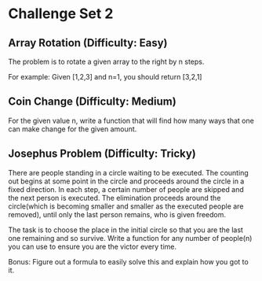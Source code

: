 Challenge Set 2
===
Array Rotation (Difficulty: Easy)
--------
The problem is to rotate a given array to the right by n steps.

For example: Given [1,2,3] and n=1, you should return [3,2,1]


Coin Change (Difficulty: Medium)
--------
For the given value n, write a function that will find how many ways that one can make change for 
the given amount.


Josephus Problem (Difficulty: Tricky)
--------
There are people standing in a circle waiting to be executed. The counting out begins at some point
in the circle and proceeds around the circle in a fixed direction. In each step, a certain number of 
people are skipped and the next person is executed. The elimination proceeds around the circle(which
is becoming smaller and smaller as the executed people are removed), until only the last person 
remains, who is given freedom.

The task is to choose the place in the initial circle so that you are the last one remaining and so
survive. Write a function for any number of people(n) you can use to ensure you are the victor every 
time.

Bonus: Figure out a formula to easily solve this and explain how you got to it.
